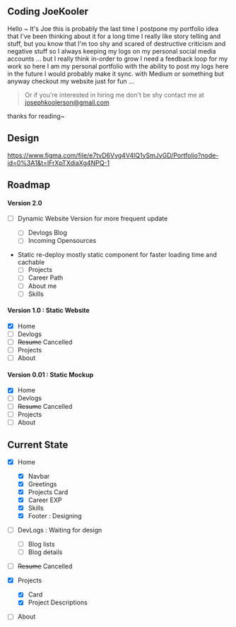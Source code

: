 ## Coding JoeKooler

Hello ~ It's Joe this is probably the last time I postpone my portfolio idea that I've been thinking about it for a long time
I really like story telling and stuff, but you know that I'm too shy and scared of destructive criticism and negative stuff so I always keeping my logs on my personal social media accounts ... but I really think in-order to grow I need a feedback loop for my work so here I am my personal portfolio with the ability to post my logs here
in the future I would probably make it sync. with Medium or something but anyway checkout my website just for fun ...

> Or if you're interested in hiring me don't be shy contact me at josephkoolerson@gmail.com

thanks for reading~

## Design

https://www.figma.com/file/e7tvD6Vvg4V4lQ1ySmJyGD/Portfolio?node-id=0%3A1&t=IFrXpTXdiaXg4NPQ-1

## Roadmap

#### Version 2.0

- [ ] Dynamic Website Version for more frequent update

  - [ ] Devlogs Blog
  - [ ] Incoming Opensources

- Static re-deploy mostly static component for faster loading time and cachable
  - [ ] Projects
  - [ ] Career Path
  - [ ] About me
  - [ ] Skills

#### Version 1.0 : Static Website

- [x] Home
- [ ] Devlogs
- [ ] ~~Resume~~ Cancelled
- [ ] Projects
- [ ] About

#### Version 0.01 : Static Mockup

- [x] Home
- [ ] Devlogs
- [ ] ~~Resume~~ Cancelled
- [ ] Projects
- [ ] About

## Current State

- [x] Home
  - [x] Navbar
  - [x] Greetings
  - [x] Projects Card
  - [x] Career EXP
  - [x] Skills
  - [x] Footer : Designing
- [ ] DevLogs : Waiting for design
  - [ ] Blog lists
  - [ ] Blog details
- [ ] ~~Resume~~ Cancelled

- [x] Projects

  - [x] Card
  - [x] Project Descriptions

- [ ] About

